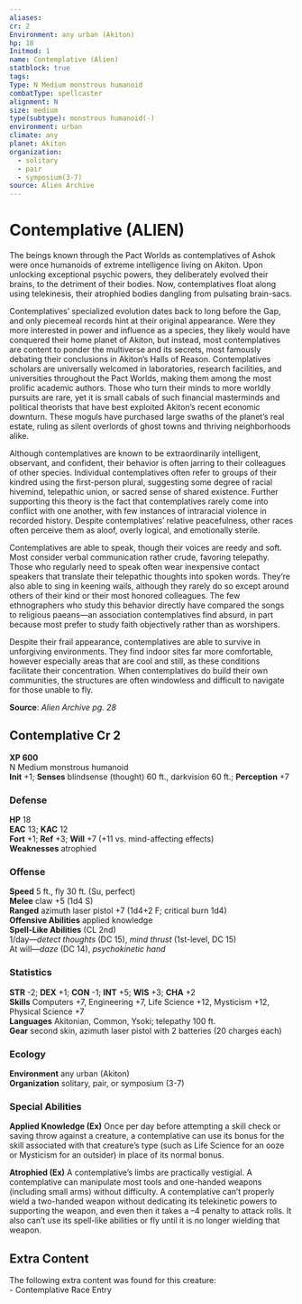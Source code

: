 ```yaml
---
aliases: 
cr: 2
Environment: any urban (Akiton)
hp: 18
Initmod: 1
name: Contemplative (Alien)
statblock: true
tags: 
Type: N Medium monstrous humanoid
combatType: spellcaster
alignment: N
size: medium
type(subtype): monstrous humanoid(-)
environment: urban
climate: any
planet: Akiton
organization:
  - solitary
  - pair
  - symposium(3-7)
source: Alien Archive
---
```


# Contemplative (ALIEN)

The beings known through the Pact Worlds as contemplatives of Ashok were once humanoids of extreme intelligence living on Akiton. Upon unlocking exceptional psychic powers, they deliberately evolved their brains, to the detriment of their bodies. Now, contemplatives float along using telekinesis, their atrophied bodies dangling from pulsating brain-sacs.

Contemplatives’ specialized evolution dates back to long before the Gap, and only piecemeal records hint at their original appearance. Were they more interested in power and influence as a species, they likely would have conquered their home planet of Akiton, but instead, most contemplatives are content to ponder the multiverse and its secrets, most famously debating their conclusions in Akiton’s Halls of Reason. Contemplatives scholars are universally welcomed in laboratories, research facilities, and universities throughout the Pact Worlds, making them among the most prolific academic authors. Those who turn their minds to more worldly pursuits are rare, yet it is small cabals of such financial masterminds and political theorists that have best exploited Akiton’s recent economic downturn. These moguls have purchased large swaths of the planet’s real estate, ruling as silent overlords of ghost towns and thriving neighborhoods alike.

Although contemplatives are known to be extraordinarily intelligent, observant, and confident, their behavior is often jarring to their colleagues of other species. Individual contemplatives often refer to groups of their kindred using the first-person plural, suggesting some degree of racial hivemind, telepathic union, or sacred sense of shared existence. Further supporting this theory is the fact that contemplatives rarely come into conflict with one another, with few instances of intraracial violence in recorded history. Despite contemplatives’ relative peacefulness, other races often perceive them as aloof, overly logical, and emotionally sterile.

Contemplatives are able to speak, though their voices are reedy and soft. Most consider verbal communication rather crude, favoring telepathy. Those who regularly need to speak often wear inexpensive contact speakers that translate their telepathic thoughts into spoken words. They’re also able to sing in keening wails, although they rarely do so except around others of their kind or their most honored colleagues. The few ethnographers who study this behavior directly have compared the songs to religious paeans—an association contemplatives find absurd, in part because most prefer to study faith objectively rather than as worshipers.

Despite their frail appearance, contemplatives are able to survive in unforgiving environments. They find indoor sites far more comfortable, however especially areas that are cool and still, as these conditions facilitate their concentration. When contemplatives do build their own communities, the structures are often windowless and difficult to navigate for those unable to fly.

**Source**:  _Alien Archive pg. 28_

## Contemplative Cr 2

**XP 600**  
N Medium monstrous humanoid  
**Init** +1; **Senses** blindsense (thought) 60 ft., darkvision 60 ft.; **Perception** +7  

### Defense

**HP** 18  
**EAC** 13; **KAC** 12  
**Fort** +1; **Ref** +3; **Will** +7 (+11 vs. mind-affecting effects)  
**Weaknesses** atrophied

### Offense

**Speed** 5 ft., fly 30 ft. (Su, perfect)  
**Melee** claw +5 (1d4 S)  
**Ranged** azimuth laser pistol +7 (1d4+2 F; critical burn 1d4)  
**Offensive Abilities** applied knowledge  
**Spell-Like Abilities** (CL 2nd)  
1/day—_detect thoughts_ (DC 15), _mind thrust_ (1st-level, DC 15)  
At will—_daze_ (DC 14), _psychokinetic hand_

### Statistics

**STR** -2; **DEX** +1; **CON** -1; **INT** +5; **WIS** +3; **CHA** +2  
**Skills** Computers +7, Engineering +7, Life Science +12, Mysticism +12, Physical Science +7  
**Languages** Akitonian, Common, Ysoki; telepathy 100 ft.  
**Gear** second skin, azimuth laser pistol with 2 batteries (20 charges each)

### Ecology

**Environment** any urban (Akiton)  
**Organization** solitary, pair, or symposium (3-7)

### Special Abilities

**Applied Knowledge (Ex)** Once per day before attempting a skill check or saving throw against a creature, a contemplative can use its bonus for the skill associated with that creature’s type (such as Life Science for an ooze or Mysticism for an outsider) in place of its normal bonus.

**Atrophied (Ex)** A contemplative’s limbs are practically vestigial. A contemplative can manipulate most tools and one-handed weapons (including small arms) without difficulty. A contemplative can’t properly wield a two-handed weapon without dedicating its telekinetic powers to supporting the weapon, and even then it takes a –4 penalty to attack rolls. It also can’t use its spell-like abilities or fly until it is no longer wielding that weapon.

## Extra Content

The following extra content was found for this creature:  
\- Contemplative Race Entry




